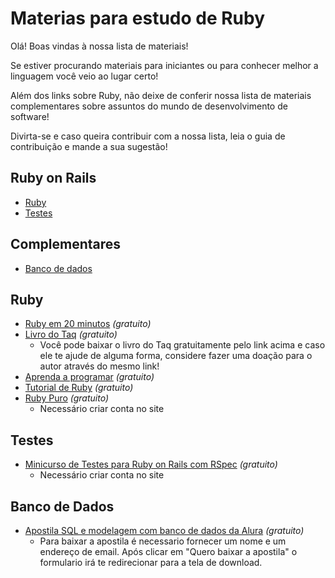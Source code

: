 # Materias para estudo de Ruby

Olá! Boas vindas à nossa lista de materiais!

Se estiver procurando materiais para iniciantes ou para conhecer melhor a linguagem você veio ao lugar certo! 

Além dos links sobre Ruby, não deixe de conferir nossa lista de materiais complementares sobre assuntos do mundo de desenvolvimento de software!

Divirta-se e caso queira contribuir com a nossa lista, leia o guia de contribuição e mande a sua sugestão!

## Ruby on Rails

- [Ruby](#ruby)
- [Testes](#testes)

## Complementares

- [Banco de dados](#banco-de-dados)

## Ruby

- [Ruby em 20 minutos](https://www.ruby-lang.org/pt/documentation/quickstart/) _(gratuito)_
- [Livro do Taq](http://eustaquiorangel.com/livro-ruby) _(gratuito)_
  - Você pode baixar o livro do Taq gratuitamente pelo link acima e caso ele te ajude de alguma forma, considere fazer uma doação para o autor através do mesmo link!
- [Aprenda a programar](https://www.jmonteiro.com/aprendaaprogramar/) _(gratuito)_
- [Tutorial de Ruby](http://guru-sp.github.io/tutorial_ruby/) _(gratuito)_
- [Ruby Puro](https://onebitcode.com/course/ruby-puro/) _(gratuito)_
  - Necessário criar conta no site

## Testes

- [Minicurso de Testes para Ruby on Rails com RSpec](https://onebitcode.com/course/minicurso-de-testes) _(gratuito)_
  - Necessário criar conta no site

## Banco de Dados

- [Apostila SQL e modelagem com banco de dados da Alura](https://www.alura.com.br/apostilas) _(gratuito)_
  - Para baixar a apostila é necessario fornecer um nome e um endereço de email. Após clicar em "Quero baixar a apostila" o formulario irá te redirecionar para a tela de download.

